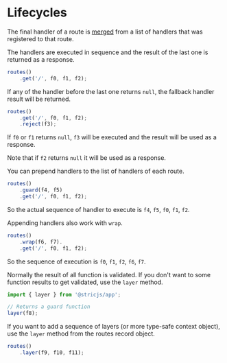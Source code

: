 # Lifecycles
The final handler of a route is [merged](//github.com/bunsvr/app/blob/main/src/utils/mergeHandlers.ts) from a list of handlers 
that was registered to that route.

The handlers are executed in sequence and the result of the last 
one is returned as a response.
```ts
routes()
    .get('/', f0, f1, f2);
```

If any of the handler before the last one returns `null`, the fallback 
handler result will be returned.
```ts
routes()
    .get('/', f0, f1, f2);
    .reject(f3);
```

If `f0` or `f1` returns `null`, `f3` will be executed and the result 
will be used as a response. 

Note that if `f2` returns `null` it will be used as a response.

You can prepend handlers to the list of handlers of each route.
```ts
routes()
    .guard(f4, f5)
    .get('/', f0, f1, f2);
```

So the actual sequence of handler to execute is `f4`, `f5`, `f0`, `f1`, `f2`.

Appending handlers also work with `wrap`.
```ts
routes()
    .wrap(f6, f7).
    .get('/', f0, f1, f2);
```

So the sequence of execution is `f0`, `f1`, `f2`, `f6`, `f7`.

Normally the result of all function is validated. If you don't want to some 
function results to get validated, use the `layer` method.
```ts
import { layer } from '@stricjs/app';

// Returns a guard function
layer(f8);
```

If you want to add a sequence of layers (or more type-safe context object), use the `layer` 
method from the routes record object.
```ts
routes()
    .layer(f9, f10, f11);
```
